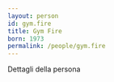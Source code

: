 ```yaml
---
layout: person
id: gym.fire
title: Gym Fire
born: 1973
permalink: /people/gym.fire
---
```


Dettagli della persona 